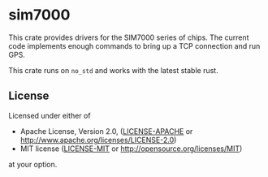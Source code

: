 # sim7000

This crate provides drivers for the SIM7000 series of chips. The current code implements enough commands to bring up a TCP connection and run GPS.

This crate runs on `no_std` and works with the latest stable rust.

## License

Licensed under either of

* Apache License, Version 2.0, ([LICENSE-APACHE](LICENSE-APACHE) or http://www.apache.org/licenses/LICENSE-2.0)
* MIT license ([LICENSE-MIT](LICENSE-MIT) or http://opensource.org/licenses/MIT)

at your option.